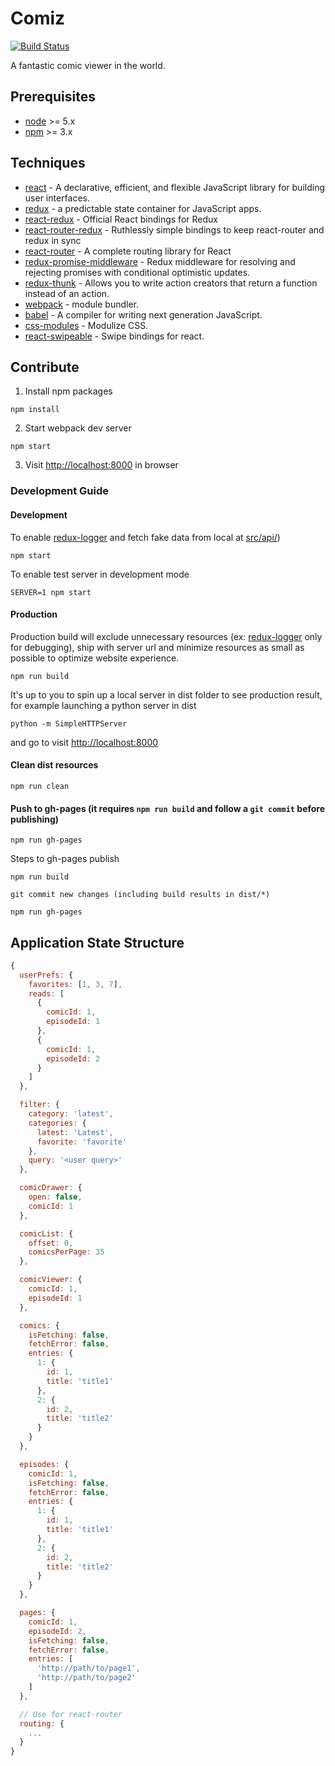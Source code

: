 # Comiz

[![Build Status](https://img.shields.io/travis/rickychien/comiz/master.svg?style=flat-square)](https://travis-ci.org/rickychien/comiz)

A fantastic comic viewer in the world.

## Prerequisites

* [node] >= 5.x
* [npm] >= 3.x

## Techniques

* [react] - A declarative, efficient, and flexible JavaScript library for building user interfaces.
* [redux] - a predictable state container for JavaScript apps.
* [react-redux] - Official React bindings for Redux
* [react-router-redux] - Ruthlessly simple bindings to keep react-router and redux in sync
* [react-router] - A complete routing library for React
* [redux-promise-middleware] - Redux middleware for resolving and rejecting promises with conditional optimistic updates.
* [redux-thunk] - Allows you to write action creators that return a function instead of an action.
* [webpack] - module bundler.
* [babel] - A compiler for writing next generation JavaScript.
* [css-modules] - Modulize CSS.
* [react-swipeable] - Swipe bindings for react.

## Contribute

1. Install npm packages

  ```
  npm install
  ```

2. Start webpack dev server

  ```
  npm start
  ```

3. Visit <http://localhost:8000> in browser

### Development Guide

#### Development

  To enable [redux-logger] and fetch fake data from local at [src/api/](https://github.com/rickychien/comiz/blob/master/src/api/))

  ```
  npm start
  ```

  To enable test server in development mode

  ```
  SERVER=1 npm start
  ```

#### Production

  Production build will exclude unnecessary resources (ex: [redux-logger] only for debugging), ship with server url and minimize resources as small as possible to optimize website experience.

  ```
  npm run build
  ```

  It's up to you to spin up a local server in dist folder to see production result, for example launching a python server in dist

  ```
  python -m SimpleHTTPServer
  ```

  and go to visit <http://localhost:8000>

#### Clean dist resources
  ```
  npm run clean
  ```

#### Push to gh-pages (it requires ```npm run build``` and follow a ```git commit``` before publishing)
  ```
  npm run gh-pages
  ```

  Steps to gh-pages publish

  ```
  npm run build
  ```
  ```
  git commit new changes (including build results in dist/*)
  ```
  ```
  npm run gh-pages
  ```

## Application State Structure

```js
{
  userPrefs: {
    favorites: [1, 3, 7],
    reads: [
      {
        comicId: 1,
        episodeId: 1
      },
      {
        comicId: 1,
        episodeId: 2
      }
    ]
  },

  filter: {
    category: 'latest',
    categories: {
      latest: 'Latest',
      favorite: 'favorite'
    },
    query: '<user query>'
  },

  comicDrawer: {
    open: false,
    comicId: 1
  },

  comicList: {
    offset: 0,
    comicsPerPage: 35
  },

  comicViewer: {
    comicId: 1,
    episodeId: 1
  },

  comics: {
    isFetching: false,
    fetchError: false,
    entries: {
      1: {
        id: 1,
        title: 'title1'
      },
      2: {
        id: 2,
        title: 'title2'
      }
    }
  },

  episodes: {
    comicId: 1,
    isFetching: false,
    fetchError: false,
    entries: {
      1: {
        id: 1,
        title: 'title1'
      },
      2: {
        id: 2,
        title: 'title2'
      }
    }
  },

  pages: {
    comicId: 1,
    episodeId: 2,
    isFetching: false,
    fetchError: false,
    entries: [
      'http://path/to/page1',
      'http://path/to/page2'
    ]
  },

  // Use for react-router
  routing: {
    ...
  }
}
```

[node]: https://nodejs.org/
[npm]: https://www.npmjs.com/
[react]: https://github.com/facebook/react
[redux]: http://redux.js.org/
[react-redux]: https://github.com/reactjs/react-redux
[react-router-redux]: https://github.com/reactjs/react-router-redux
[react-router]: https://github.com/reactjs/react-router
[redux-promise-middleware]: https://github.com/pburtchaell/redux-promise-middleware
[redux-thunk]: https://github.com/gaearon/redux-thunk
[webpack]: https://github.com/webpack/webpack
[babel]: https://github.com/babel/babel
[css-modules]: https://github.com/css-modules/css-modules
[react-swipeable]: https://github.com/dogfessional/react-swipeable
[redux-logger]: https://github.com/fcomb/redux-logger
